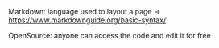 Markdown: language used to layout a page
→ https://www.markdownguide.org/basic-syntax/ 

OpenSource: anyone can access the code and edit it for free